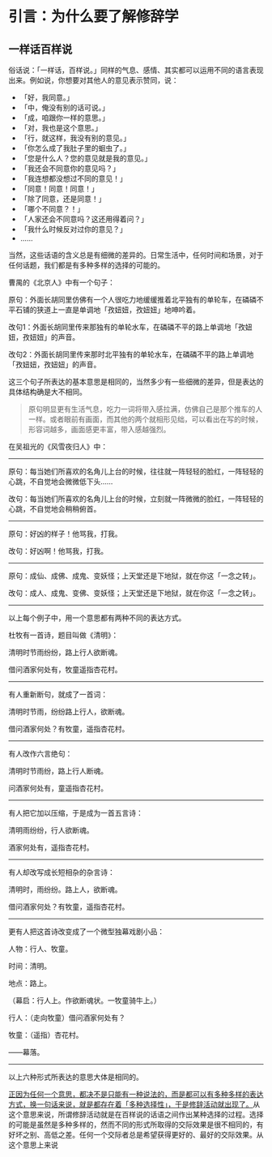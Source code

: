 

# 引言：为什么要了解修辞学

## 一样话百样说

俗话说：「一样话，百样说。」同样的气息、感情、其实都可以运用不同的语言表现出来。例如说，你想要对其他人的意见表示赞同，说：

- 「好，我同意。」
- 「中，俺没有别的话可说。」
- 「成，咱跟你一样的意思。」
- 「对，我也是这个意思。」
- 「行，就这样，我没有别的意见。」
- 「你怎么成了我肚子里的蛔虫了。」
- 「您是什么人？您的意见就是我的意见。」
- 「我还会不同意你的意见吗？」
- 「我连想都没想过不同的意见！」
- 「同意！同意！同意！」
- 「除了同意，还是同意！」
- 「哪个不同意？！」
- 「人家还会不同意吗？这还用得着问？」
- 「我什么时候反对过你的意见？」
- ……

当然，这些话语的含义总是有细微的差异的。日常生活中，任何时间和场景，对于任何话题，我们都是有多种多样的选择的可能的。

曹禺的《北京人》中有一个句子：

原句：外面长胡同里仿佛有一个人很吃力地缓缓推着北平独有的单轮车，在磷磷不平石铺的狭道上一直是单调地「孜妞妞，孜妞妞」地呻吟着。

改句1：外面长胡同里传来那独有的单轮水车，在磷磷不平的路上单调地「孜妞妞，孜妞妞」的声音。

改句2：外面长胡同里传来那时北平独有的单轮水车，在磷磷不平的路上单调地「孜妞妞，孜妞妞」的声音。

这三个句子所表达的基本意思是相同的，当然多少有一些细微的差异，但是表达的具体结构确是大不相同。

> 原句明显更有生活气息，吃力一词将带入感拉满，仿佛自己是那个推车的人一样。或者眼前有画面，而其他的两个就相形见绌，可以看出在写的时候，形容词越多，画面感更丰富，带入感越强烈。

在吴祖光的《风雪夜归人》中：

---

原句：每当她们所喜欢的名角儿上台的时候，往往就一阵轻轻的脸红，一阵轻轻的心跳，不自觉地会微微低下头……

改句：每当她们所喜欢的名角儿上台的时候，立刻就一阵微微的脸红，一阵轻轻的心跳，不自觉地会稍稍俯首。

---

原句：好凶的样子！他骂我，打我。

改句：好凶啊！他骂我，打我。

---

原句：成仙、成佛、成鬼、变妖怪；上天堂还是下地狱，就在你这「一念之转」。

改句：成人、成鬼、变佛、变妖怪；上天堂还是下地狱，就在你这「一念之转」。

---

以上每个例子中，用一个意思都有两种不同的表达方式。

杜牧有一首诗，题目叫做《清明》：

清明时节雨纷纷，路上行人欲断魂。

借问酒家何处有，牧童遥指杏花村。

---

有人重新断句，就成了一首词：

清明时节雨，纷纷路上行人，欲断魂。

借问酒家何处？有牧童，遥指杏花村。

---

有人改作六言绝句：

清明时节雨纷，路上行人断魂。

问酒家何处有，童遥指杏花村。

---

有人把它加以压缩，于是成为一首五言诗：

清明雨纷纷，行人欲断魂。

酒家何处有，遥指杏花村。

---

有人却改写成长短相杂的杂言诗：

清明时，雨纷纷。路上人，欲断魂。

借问酒家何处？有牧童，遥指杏花村。

---

更有人把这首诗改变成了一个微型独幕戏剧小品：

人物：行人、牧童。

时间：清明。

地点：路上。

（幕启：行人上。作欲断魂状。一牧童骑牛上。）

行人：（走向牧童）借问酒家何处有？

牧童：（遥指）杏花村。

——幕落。

---

以上六种形式所表达的意思大体是相同的。

<u>正因为任何一个意思，都决不是只能有一种说法的，而是都可以有多种多样的表达方式，换一句话来说，就是都存在着「多种选择性」，于是修辞活动就出现了。</u>从这个意思来说，所谓修辞活动就是在百样说的话语之间作出某种选择的过程。选择的可能是虽然是多种多样的，然而不同的形式所取得的交际效果是很不相同的，有好坏之别、高低之差。任何一个交际者总是希望获得更好的、最好的交际效果。从这个意思上来说

